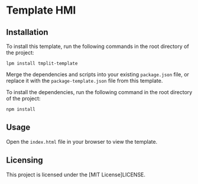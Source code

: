 # Template HMI

## Installation

To install this template, run the following commands in the root directory of the project:

```
lpm install tmplit-template
```

Merge the dependencies and scripts into your existing `package.json` file, or replace it with the `package-template.json` file from this template.

To install the dependencies, run the following command in the root directory of the project:

```
npm install
```

## Usage

Open the `index.html` file in your browser to view the template.
## Licensing

This project is licensed under the [MIT License]LICENSE.

